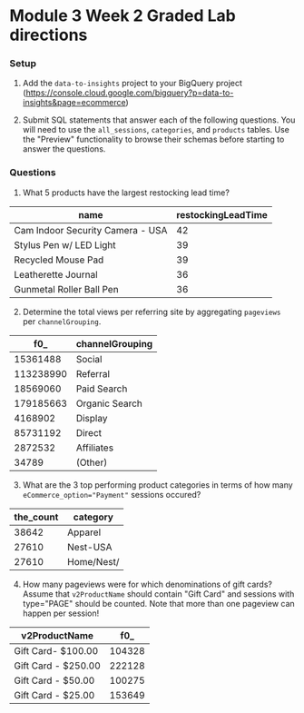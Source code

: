 # Module 3 Week 2 Graded Lab directions

### Setup

1. Add the `data-to-insights` project to your BigQuery project (https://console.cloud.google.com/bigquery?p=data-to-insights&page=ecommerce)

2. Submit SQL statements that answer each of the following questions. You will need to use the `all_sessions`, `categories`, and `products` tables. Use the "Preview" functionality to browse their schemas before starting to answer the questions.

### Questions

1. What 5 products have the largest restocking lead time?

name|	restockingLeadTime
---|---
 Cam Indoor Security Camera - USA	|42
 Stylus Pen w/ LED Light|	39
Recycled Mouse Pad|	39
Leatherette Journal|	36
Gunmetal Roller Ball Pen|	36


2. Determine the total views per referring site by aggregating `pageviews` per `channelGrouping`.


f0_ |	channelGrouping
--- | ---
15361488|	Social
113238990|	Referral
18569060|	Paid Search
179185663|	Organic Search
4168902	|Display
85731192|	Direct
2872532	|Affiliates
34789	|(Other)



3. What are the 3 top performing product categories in terms of how many `eCommerce_option="Payment"` sessions occured?


the_count	|category
----|----
38642|	Apparel
27610	|Nest-USA
27610	|Home/Nest/


4. How many pageviews were for which denominations of gift cards? Assume that `v2ProductName` should contain "Gift Card" and sessions with type="PAGE" should be counted. Note that more than one pageview can happen per session!

v2ProductName	| f0_ 
--|--
Gift Card- $100.00|	104328
Gift Card - $250.00|	222128
Gift Card - $50.00	|100275
Gift Card - $25.00|	153649
